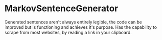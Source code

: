 # MarkovSentenceGenerator
Generated sentences aren't always entirely legible, the code can be improved but is functioning and achieves it's purpose.
Has the capability to scrape from most websites, by reading a link in your clipboard.
